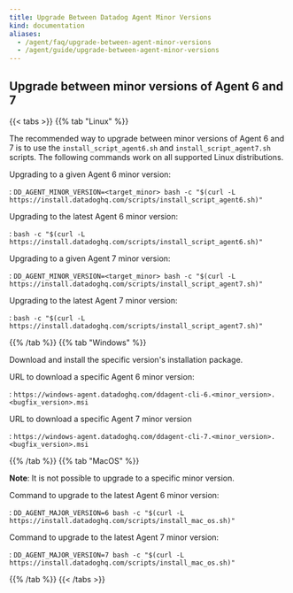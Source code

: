 ```yaml
---
title: Upgrade Between Datadog Agent Minor Versions
kind: documentation
aliases:
  - /agent/faq/upgrade-between-agent-minor-versions
  - /agent/guide/upgrade-between-agent-minor-versions
---
```


## Upgrade between minor versions of Agent 6 and 7

{{< tabs >}}
{{% tab "Linux" %}}

The recommended way to upgrade between minor versions of Agent 6 and 7 is to use the `install_script_agent6.sh` and `install_script_agent7.sh` scripts. The following commands work on all supported Linux distributions.

Upgrading to a given Agent 6 minor version:

: `DD_AGENT_MINOR_VERSION=<target_minor> bash -c "$(curl -L https://install.datadoghq.com/scripts/install_script_agent6.sh)"`

Upgrading to the latest Agent 6 minor version:

: `bash -c "$(curl -L https://install.datadoghq.com/scripts/install_script_agent6.sh)"`

Upgrading to a given Agent 7 minor version:

: `DD_AGENT_MINOR_VERSION=<target_minor> bash -c "$(curl -L https://install.datadoghq.com/scripts/install_script_agent7.sh)"`

Upgrading to the latest Agent 7 minor version:

: `bash -c "$(curl -L https://install.datadoghq.com/scripts/install_script_agent7.sh)"`

{{% /tab %}}
{{% tab "Windows" %}}

Download and install the specific version's installation package.

URL to download a specific Agent 6 minor version:

: `https://windows-agent.datadoghq.com/ddagent-cli-6.<minor_version>.<bugfix_version>.msi`

URL to download a specific Agent 7 minor version

: `https://windows-agent.datadoghq.com/ddagent-cli-7.<minor_version>.<bugfix_version>.msi`

{{% /tab %}}
{{% tab "MacOS" %}}

**Note**: It is not possible to upgrade to a specific minor version.

Command to upgrade to the latest Agent 6 minor version:

: `DD_AGENT_MAJOR_VERSION=6 bash -c "$(curl -L https://install.datadoghq.com/scripts/install_mac_os.sh)"`

Command to upgrade to the latest Agent 7 minor version:

: `DD_AGENT_MAJOR_VERSION=7 bash -c "$(curl -L https://install.datadoghq.com/scripts/install_mac_os.sh)"`

{{% /tab %}}
{{< /tabs >}}
